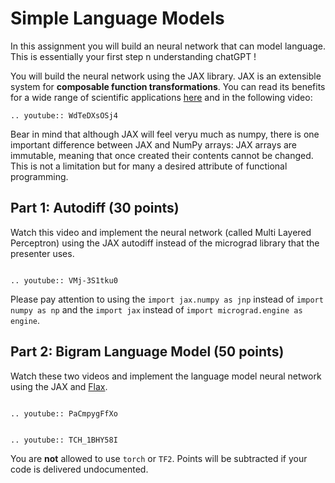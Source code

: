 # Simple Language Models

In this assignment you will build an neural network that can model language. This is essentially your first step n understanding chatGPT !

You will build the neural network using the JAX library.
JAX is an extensible system for **composable function transformations**. You can read its benefits for a wide range of scientific applications [here](https://github.com/google/jax) and in the following video:

```{eval-rst}
.. youtube:: WdTeDXsOSj4
```

Bear in mind that although JAX will feel veryu much as numpy, there is one important difference between JAX and NumPy arrays: JAX arrays are immutable, meaning that once created their contents cannot be changed. This is not a limitation but for many a desired attribute of functional programming.

## Part 1: Autodiff (30 points)

Watch this video and implement the neural network (called Multi Layered Perceptron) using the JAX autodiff instead of the micrograd library that the presenter uses.

```{eval-rst}

.. youtube:: VMj-3S1tku0
```

Please pay attention to using the `import jax.numpy as jnp` instead of `import numpy as np` and the `import jax` instead of `import micrograd.engine as engine`.

## Part 2: Bigram Language Model (50 points)

Watch these two videos and implement the language model neural network using the JAX and [Flax](https://flax.readthedocs.io/en/latest/guides/flax_basics.html).

```{eval-rst}

.. youtube:: PaCmpygFfXo

```

```{eval-rst}

.. youtube:: TCH_1BHY58I
```

You are **not** allowed to use `torch` or `TF2`. Points will be subtracted if your code is delivered undocumented.  



